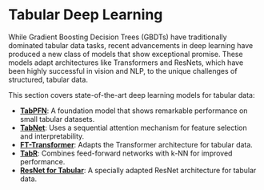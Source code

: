 # Tabular Deep Learning

While Gradient Boosting Decision Trees (GBDTs) have traditionally dominated tabular data tasks, recent advancements in deep learning have produced a new class of models that show exceptional promise. These models adapt architectures like Transformers and ResNets, which have been highly successful in vision and NLP, to the unique challenges of structured, tabular data.

This section covers state-of-the-art deep learning models for tabular data:

-   [**TabPFN**](./01_TabPFN/): A foundation model that shows remarkable performance on small tabular datasets.
-   [**TabNet**](./02_TabNet/): Uses a sequential attention mechanism for feature selection and interpretability.
-   [**FT-Transformer**](./03_FT-Transformer/): Adapts the Transformer architecture for tabular data.
-   [**TabR**](./04_TabR/): Combines feed-forward networks with k-NN for improved performance.
-   [**ResNet for Tabular**](./05_ResNet_for_Tabular/): A specially adapted ResNet architecture for tabular data. 